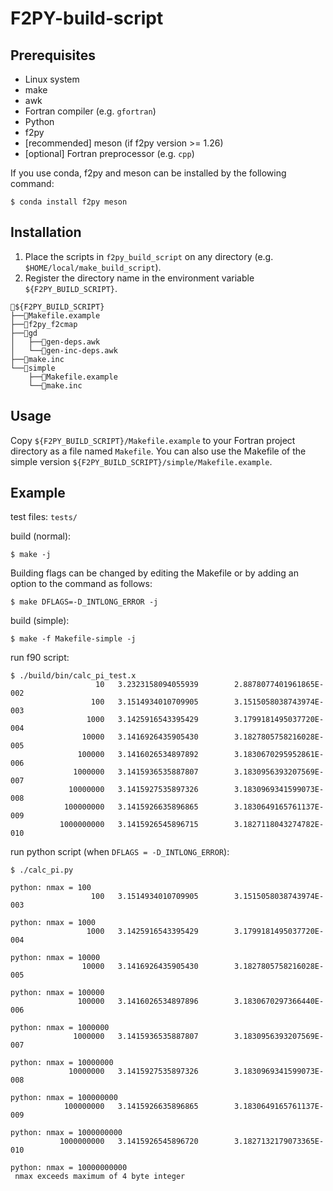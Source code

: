 # F2PY-build-script

## Prerequisites
- Linux system
- make
- awk
- Fortran compiler (e.g. `gfortran`)
- Python
- f2py
- [recommended] meson (if f2py version >= 1.26)
- [optional] Fortran preprocessor (e.g. `cpp`)

If you use conda, f2py and meson can be installed by the following command:
```
$ conda install f2py meson
```

## Installation
1. Place the scripts in `f2py_build_script` on any directory
(e.g. `$HOME/local/make_build_script`).
2. Register the directory name in the environment variable `${F2PY_BUILD_SCRIPT}`.

```
📂${F2PY_BUILD_SCRIPT}
├──📄Makefile.example
├──📄f2py_f2cmap
├──📂gd
│   ├──📄gen-deps.awk
│   └──📄gen-inc-deps.awk
├──📄make.inc
└──📂simple
    ├──📄Makefile.example
    └──📄make.inc
```

## Usage
Copy `${F2PY_BUILD_SCRIPT}/Makefile.example` to your Fortran project directory as a file named `Makefile`.
You can also use the Makefile of the simple version `${F2PY_BUILD_SCRIPT}/simple/Makefile.example`.

## Example
test files: `tests/`

build (normal):
```
$ make -j
```

Building flags can be changed by editing the Makefile or by adding an option to the command as follows:
```
$ make DFLAGS=-D_INTLONG_ERROR -j
```


build (simple):
```
$ make -f Makefile-simple -j
```

run f90 script:
```
$ ./build/bin/calc_pi_test.x
                   10   3.2323158094055939        2.8878077401961865E-002
                  100   3.1514934010709905        3.1515058038743974E-003
                 1000   3.1425916543395429        3.1799181495037720E-004
                10000   3.1416926435905430        3.1827805758216028E-005
               100000   3.1416026534897892        3.1830670295952861E-006
              1000000   3.1415936535887807        3.1830956393207569E-007
             10000000   3.1415927535897326        3.1830969341599073E-008
            100000000   3.1415926635896865        3.1830649165761137E-009
           1000000000   3.1415926545896715        3.1827118043274782E-010
```

run python script (when `DFLAGS = -D_INTLONG_ERROR`):
```
$ ./calc_pi.py

python: nmax = 100
                  100   3.1514934010709905        3.1515058038743974E-003

python: nmax = 1000
                 1000   3.1425916543395429        3.1799181495037720E-004

python: nmax = 10000
                10000   3.1416926435905430        3.1827805758216028E-005

python: nmax = 100000
               100000   3.1416026534897896        3.1830670297366440E-006

python: nmax = 1000000
              1000000   3.1415936535887807        3.1830956393207569E-007

python: nmax = 10000000
             10000000   3.1415927535897326        3.1830969341599073E-008

python: nmax = 100000000
            100000000   3.1415926635896865        3.1830649165761137E-009

python: nmax = 1000000000
           1000000000   3.1415926545896720        3.1827132179073365E-010

python: nmax = 10000000000
 nmax exceeds maximum of 4 byte integer
```
